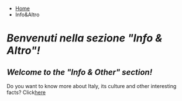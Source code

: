 <ul class="breadcrumb">
  <li><a href="index.html">Home</a></li>
  <li>Info&Altro</li>
</ul>

<h1><i>Benvenuti nella sezione <strong>"Info & Altro"</strong>!</i></h1>

<h2><i>Welcome to the <strong>"Info & Other"</strong> section!</i></h2>


<p>Do you want to know more about Italy, its culture and other interesting facts? Click<a href="https://www.livescience.com/44376-italian-culture.html">here</a></p>
